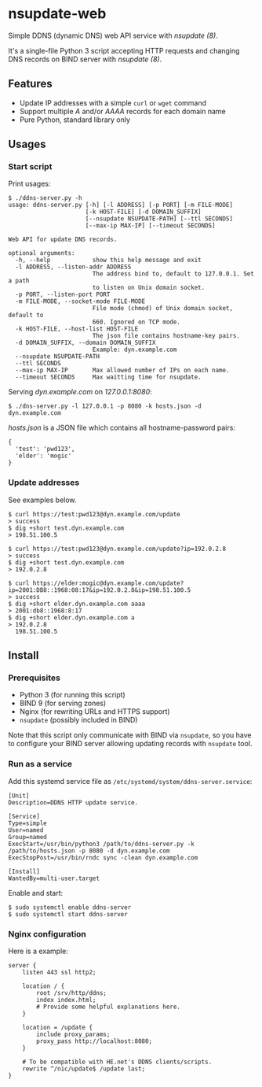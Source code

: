 # nsupdate-web

Simple DDNS (dynamic DNS) web API service with _nsupdate (8)_.

It's a single-file Python 3 script accepting HTTP requests and changing DNS records on BIND server with _nsupdate (8)_.

## Features

 * Update IP addresses with a simple `curl` or `wget` command
 * Support multiple _A_ and/or _AAAA_ records for each domain name
 * Pure Python, standard library only

## Usages

### Start script
Print usages:

```
$ ./ddns-server.py -h
usage: ddns-server.py [-h] [-l ADDRESS] [-p PORT] [-m FILE-MODE]
                      [-k HOST-FILE] [-d DOMAIN_SUFFIX]
                      [--nsupdate NSUPDATE-PATH] [--ttl SECONDS]
                      [--max-ip MAX-IP] [--timeout SECONDS]

Web API for update DNS records.

optional arguments:
  -h, --help            show this help message and exit
  -l ADDRESS, --listen-addr ADDRESS
                        The address bind to, default to 127.0.0.1. Set a path
                        to listen on Unix domain socket.
  -p PORT, --listen-port PORT
  -m FILE-MODE, --socket-mode FILE-MODE
                        File mode (chmod) of Unix domain socket, default to
                        660. Ignored on TCP mode.
  -k HOST-FILE, --host-list HOST-FILE
                        The json file contains hostname-key pairs.
  -d DOMAIN_SUFFIX, --domain DOMAIN_SUFFIX
                        Example: dyn.example.com
  --nsupdate NSUPDATE-PATH
  --ttl SECONDS
  --max-ip MAX-IP       Max allowed number of IPs on each name.
  --timeout SECONDS     Max waitting time for nsupdate.

```

Serving _dyn.example.com_ on _127.0.0.1:8080_:
```
$ ./dns-server.py -l 127.0.0.1 -p 8080 -k hosts.json -d dyn.example.com
```
_hosts.json_ is a JSON file which contains all hostname-password pairs:
```
{
  'test': 'pwd123',
  'elder': 'mogic'
}
```

### Update addresses
See examples below.
```
$ curl https://test:pwd123@dyn.example.com/update
> success
$ dig +short test.dyn.example.com
> 198.51.100.5

$ curl https://test:pwd123@dyn.example.com/update?ip=192.0.2.8
> success
$ dig +short test.dyn.example.com
> 192.0.2.8

$ curl https://elder:mogic@dyn.example.com/update?ip=2001:DB8::1968:08:17&ip=192.0.2.8&ip=198.51.100.5
> success
$ dig +short elder.dyn.example.com aaaa
> 2001:db8::1968:8:17
$ dig +short elder.dyn.example.com a
> 192.0.2.8
  198.51.100.5

```


## Install

### Prerequisites

* Python 3 (for running this script)
* BIND 9 (for serving zones)
* Nginx (for rewriting URLs and HTTPS support)
* `nsupdate` (possibly included in BIND)

Note that this script only communicate with BIND via `nsupdate`, so you have to configure your BIND server allowing updating records with `nsupdate` tool. 

### Run as a service

Add this systemd service file as `/etc/systemd/system/ddns-server.service`:

```
[Unit]
Description=DDNS HTTP update service.

[Service]
Type=simple
User=named
Group=named
ExecStart=/usr/bin/python3 /path/to/ddns-server.py -k /path/to/hosts.json -p 8080 -d dyn.example.com
ExecStopPost=/usr/bin/rndc sync -clean dyn.example.com

[Install]
WantedBy=multi-user.target

```
Enable and start:
```
$ sudo systemctl enable ddns-server
$ sudo systemctl start ddns-server
```

### Nginx configuration
Here is a example:

```
server {
	listen 443 ssl http2;
    
    location / {
    	root /srv/http/ddns;
        index index.html;
        # Provide some helpful explanations here.
    }
    
    location = /update {
    	include proxy_params;
        proxy_pass http://localhost:8080;
    }
    
    # To be compatible with HE.net's DDNS clients/scripts. 
    rewrite ^/nic/update$ /update last;
}
```


